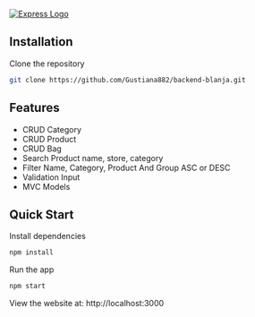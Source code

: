 [![Express Logo](https://i.cloudup.com/zfY6lL7eFa-3000x3000.png)](http://expressjs.com/)


## Installation


Clone the repository

```bash
git clone https://github.com/Gustiana882/backend-blanja.git
``` 

## Features

  * CRUD Category
  * CRUD Product
  * CRUD Bag
  * Search Product name, store, category
  * Filter Name, Category, Product And Group ASC or DESC
  * Validation Input
  * MVC Models


## Quick Start

 Install dependencies

```bash
npm install
```

 Run the app

```bash
npm start
```
  View the website at: http://localhost:3000
